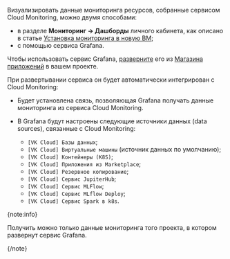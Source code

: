 Визуализировать данные мониторинга ресурсов, собранные сервисом Cloud Monitoring, можно двумя способами:

- в разделе **Мониторинг → Дашборды** личного кабинета, как описано в статье [Установка мониторинга в новую ВМ](../mon-setup-new);
- с помощью сервиса Grafana.

Чтобы использовать сервис Grafana, [разверните](/ru/applications-and-services/marketplace/initial-configuration/grafana-start) его из [Магазина приложений](https://msk.cloud.vk.com/app/services/marketplace) в вашем проекте.

При развертывании сервиса он будет автоматически интегрирован с Cloud Monitoring:

- Будет установлена связь, позволяющая Grafana получать данные мониторинга из сервиса Cloud Monitoring.
- В Grafana будут настроены следующие источники данных (data sources), связанные с Cloud Monitoring:

  - `[VK Cloud] Базы данных`;
  - `[VK Cloud] Виртуальные машины` (источник данных по умолчанию);
  - `[VK Cloud] Контейнеры (K8S)`;
  - `[VK Cloud] Приложения из Marketplace`;
  - `[VK Cloud] Резервное копирование`;
  - `[VK Cloud] Сервис JupiterHub`;
  - `[VK Cloud] Сервис MLFlow`;
  - `[VK Cloud] Сервис MLflow Deploy`;
  - `[VK Cloud] Сервис Spark в k8s`.
  
{note:info}

Получить можно только данные мониторинга того проекта, в котором развернут сервис Grafana.

{/note}
